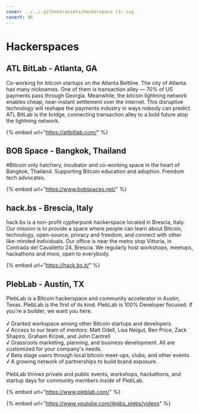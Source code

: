 ```yaml
---
cover: ../../.gitbook/assets/Hackerspace (1).svg
coverY: 96
---
```


# Hackerspaces

## ATL BitLab - Atlanta, GA

Co-working for bitcoin startups on the Atlanta Beltline. The city of Atlanta has many nicknames. One of them is transaction alley — 70% of US payments pass through Georgia. Meanwhile, the bitcoin lightning network enables cheap, near-instant settlement over the internet. This disruptive technology will reshape the payments industry in ways nobody can predict. ATL BitLab is the bridge, connecting transaction alley to a bold future atop the lightning network.

{% embed url="https://atlbitlab.com/" %}

## BOB Space - Bangkok, Thailand

\#Bitcoin only hatchery, incubator and co-working space in the heart of Bangkok, Thailand. Supporting Bitcoin education and adoption. Freedom tech advocates.

{% embed url="https://www.bobspaces.net/" %}


## hack.bs - Brescia, Italy

hack.bs is a non-profit cypherpunk hackerspace located in Brescia, Italy. Our mission is to provide a space where people can learn about Bitcoin, technology, open-source, privacy and freedom, and connect with other like-minded individuals. Our office is near the metro stop Vittoria, in Contrada del Cavalletto 24, Brescia. We regularly host workshops, meetups, hackathons and more, open to everybody.

{% embed url="https://hack.bs.it/" %}

## PlebLab - Austin, TX

PlebLab is a Bitcoin hackerspace and community accelerator in Austin, Texas. PlebLab is the first of its kind. PlebLab is 100% Developer focused. If you're a builder, we want you here. \
\
√ Granted workspace among other Bitcoin startups and developers. \
√ Access to our team of mentors: Matt Odell, Lisa Neigut, Ben Price, Zack Shapiro, Graham Krizek, and John Cantrell \
√ Grassroots marketing, planning, and business development. All are customized for your company's needs. \
√ Beta stage users through local bitcoin meet-ups, clubs, and other events. \
√ A growing network of partnerships to build brand exposure.\
\
PlebLab throws private and public events, workshops, hackathons, and startup days for community members inside of PlebLab.

{% embed url="https://www.pleblab.com/" %}

{% embed url="https://www.youtube.com/@pbs_plebs/videos" %}
